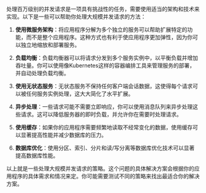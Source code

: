 处理百万级别的并发请求是一项具有挑战性的任务，需要使用适当的架构和技术来实现。以下是一些可以帮助你处理大规模并发请求的方法：

1. **使用微服务架构**：将应用程序分解为多个独立的服务可以帮助扩展特定的功能，而不是整个应用程序。这种方式也有利于使应用程序更加弹性，因为你可以独立地缩放和部署服务。

2. **负载均衡**：负载均衡器可以将请求分发到多个服务实例中，以平衡负载并增加吞吐量。你可以使用像Kubernetes这样的容器编排工具来管理服务的部署，并自动处理负载均衡。

3. **使用无状态服务**：无状态服务不保持任何客户端会话数据，这使得每个请求可以被任何服务实例处理，这大大简化了水平扩展。

4. **异步处理**：一些请求可能不需要立即响应，你可以使用消息队列来异步处理这些请求。这可以降低服务器的即时负载，并允许你在需要时处理请求。

5. **使用缓存**：如果你的应用程序需要频繁地读取不经常变化的数据，使用缓存可以显著提高性能并减少数据库的压力。

6. **数据库优化**：使用分区、索引、分片和读/写分离等数据库优化技术可以显著提高数据库性能。

以上就是一些处理大规模并发请求的策略。这个问题的具体解决方案会根据你的应用程序的具体需求和情况来定。你可能需要测试不同的策略来找出最适合你的解决方案。

